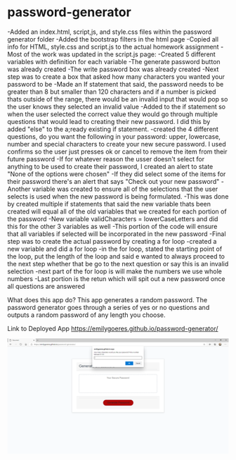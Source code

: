 # password-generator
-Added an index.html, script,js, and style.css files within the password generator folder
-Added the bootstrap filters in the html page
-Copied all info for HTML, style.css and script.js to the actual homework assignment
-Most of the work was updated in the script.js page:
    -Created 5 different variables with definition for each variable
    -The generate password button was already created
    -The write password box was already created
    -Next step was to create a box that asked how many characters you wanted your password to be
    -Made an If statement that said, the password needs to be greater than 8 but smaller than 120 characters and if a number is picked thats outside of the range, there would be an invalid input that would pop so the user knows they selected an invalid value
    -Added to the if statement so when the user selected the correct value they would go through multiple questions that would lead to creating their new password. I did this by added "else" to the a;ready existing if statement.
        -created the 4 different questions, do you want the following in your password: upper, lowercase, number and special characters to create your new secure password. I used confirms so the user just presses ok or cancel to remove the item from their future password
    -If for whatever reason the usser doesn't select for anything to be used to create their password, I created an alert to state "None of the options were chosen"
    -If they did select some of the items for their password there's an alert that says "Check out your new password"
    -Another variable was created to ensure all of the selections that the user selects is used when the new password is being formulated.
        -This was done by created multiple if statements that said the new variable thats been created will equal all of the old variables that we created for each portion of the password
        -New variable validCharacters = lowerCaseLetters and did this for the other 3 variables as well
        -This portion of the code will ensure that all variables if selected will be incorporated in the new password
-Final step was to create the actual password by creating a for loop
    -created a new variable and did a for loop
    -in the for loop, stated the starting point of the loop, put the length of the loop and said e wanted to always proceed to the next step whether that be go to the next question or say this is an invalid selection
    -next part of the for loop is will make the numbers we use whole numbers
    -Last portion is the retun which will spit out a new password once all questions are answered

What does this app do?
This app generates a random password. The password generator goes through a series of yes or no questions and outputs a random password of any length you choose.

Link to Deployed App
https://emilygoeres.github.io/password-generator/

![Password Generator](https://github.com/emilygoeres/password-generator/blob/master/password1.png)
